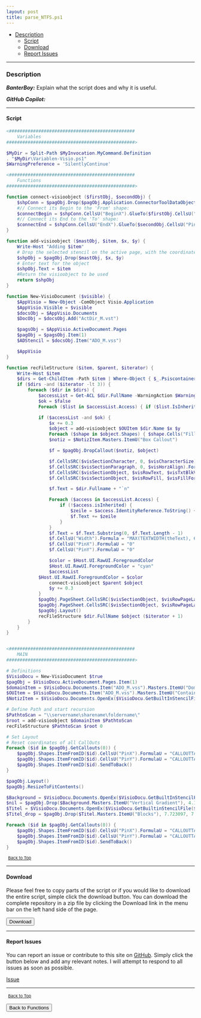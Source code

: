 ```yaml
---
layout: post
title: parse_NTFS.ps1
---
```


- [Description](#description)
  - [Script](#script)
  - [Download](#download)
  - [Report Issues](#report-issues)

---

### Description

**_BanterBoy:_** Explain what the script does and why it is useful.

**_GitHub Copilot:_**

---

#### Script

```powershell
<###############################################
	Variables
################################################>

$MyDir = Split-Path $MyInvocation.MyCommand.Definition
. "$MyDir\Variablen-Visio.ps1"
$WarningPreference = 'SilentlyContinue'

<###############################################
	Functions
################################################>

function connect-visioobject ($firstObj, $secondObj) {
    $shpConn = $pagObj.Drop($pagObj.Application.ConnectorToolDataObject, 0, 0)
    #// Connect its Begin to the 'From' shape:
    $connectBegin = $shpConn.CellsU("BeginX").GlueTo($firstObj.CellsU("PinX"))
    #// Connect its End to the 'To' shape:
    $connectEnd = $shpConn.CellsU("EndX").GlueTo($secondObj.CellsU("PinX"))
}

function add-visioobject ($mastObj, $item, $x, $y) {
    Write-Host "Adding $item"
    # Drop the selected stencil on the active page, with the coordinates x, y
    $shpObj = $pagObj.Drop($mastObj, $x, $y)
    # Enter text for the object
    $shpObj.Text = $item
    #Return the visioobject to be used
    return $shpObj
}

function New-VisioDocument ($visible) {
	$AppVisio = New-Object -ComObject Visio.Application
	$AppVisio.Visible = $visible
	$docsObj = $AppVisio.Documents
	$DocObj = $docsObj.Add("ActDir_M.vst")

	$pagsObj = $AppVisio.ActiveDocument.Pages
	$pagObj = $pagsObj.Item(1)
	$ADStencil = $docsObj.Item("ADO_M.vss")

	$AppVisio
}

function recFileStructure ($item, $parent, $iterator) {
	Write-Host $item
	$dirs = Get-ChildItem -Path $item | Where-Object { $_.Psiscontainer }
	if ($dirs -and ($iterator -lt 3)) {
		foreach ($dir in $dirs) {
			$accessList = Get-ACL $dir.FullName -WarningAction $WarningPreference
			$ok = $false
			Foreach ($list in $accessList.Access) { if ($list.IsInherited -eq $false) { $ok = $true } }

			if ($accessList -and $ok) {
				$x += 0.3
				$object = add-visioobject $OUItem $dir.Name $x $y
				Foreach ($shape in $object.Shapes) { $shape.Cells("FillForegnd").FormulaU = "RGB(255,0,0)" }
				$notiz = $NotizItem.Masters.ItemU("Box Callout")

				$f = $pagObj.DropCallout($notiz, $object)

				$f.CellsSRC($visSectionCharacter, 0, $visCharacterSize).FormulaU = "6 pt"
				$f.CellsSRC($visSectionParagraph, 0, $visHorzAlign).FormulaU = "0"
				$f.CellsSRC($visSectionObject, $visRowText, $visTxtBlkVerticalAlign).FormulaU = "0"
				$f.CellsSRC($visSectionObject, $visRowFill, $visFillForegnd).FormulaU = "THEMEGUARD(MSOTINT(THEME(""AccentColor4""),80))"

				$f.Text = $dir.Fullname + "`n"

				Foreach ($access in $accessList.Access) {
					if (!$access.isInherited) {
						$zeile = $access.IdentityReference.ToString() + " | " + $access.FileSystemRights.ToString() + "`n"
						$f.Text += $zeile
					}
				}
				$f.Text = $f.Text.Substring(0, $f.Text.Length - 1)
				$f.CellsU("Width").Formula = "MAX(TEXTWIDTH(theText), 6 * Char.Size)"
				$f.CellsU("PinX").FormulaU = "0"
				$f.CellsU("PinY").FormulaU = "0"

				$color = $Host.UI.RawUI.ForegroundColor
				$Host.UI.RawUI.ForegroundColor = "cyan"
				$accessList
		 	$Host.UI.RawUI.ForegroundColor = $color
				connect-visioobject $parent $object
				$y += 0.3
			}
			$pagObj.PageSheet.CellsSRC($visSectionObject, $visRowPageLayout, $visPLOPlaceStyle).FormulaForceU = "7"
			$pagObj.PageSheet.CellsSRC($visSectionObject, $visRowPageLayout, $visPLORouteStyle).FormulaForceU = "3"
			$pagObj.Layout()
			recFileStructure $dir.FullName $object ($iterator + 1)
		}
	}
}


<###############################################
	MAIN
################################################>

# Definitions
$VisioDocu = New-VisioDocument $true
$pagObj = $VisioDocu.ActiveDocument.Pages.Item(1)
$domainItem = $VisioDocu.Documents.Item("ADO_M.vss").Masters.ItemU("Domain")
$OUItem = $VisioDocu.Documents.Item("ADO_M.vss").Masters.ItemU("Container")   # 'Folder'
$NotizItem = $VisioDocu.Documents.OpenEx($VisioDocu.GetBuiltInStencilFile($visBuiltinStencilCallouts, $visMSDefault), $visOpenHidden) # CallOut

# Define Path and start recursion
$PathtoScan = "\\servername\sharename\foldername\"
$root = add-visioobject $domainItem $PathtoScan
recFileStructure $PathtoScan $root 0

# Set Layout
# Reset coordinates of all CallOuts
Foreach ($id in $pagObj.GetCallouts(0)) {
	$pagObj.Shapes.ItemFromID($id).CellsU("PinX").FormulaU = "CALLOUTTARGETREF()!PinX + 2"
	$pagObj.Shapes.ItemFromID($id).CellsU("PinY").FormulaU = "CALLOUTTARGETREF()!PinY + 1"
	$pagObj.Shapes.ItemFromID($id).SendToBack()
}

$pagObj.Layout()
$pagObj.ResizeToFitContents()

$Background = $VisioDocu.Documents.OpenEx($VisioDocu.GetBuiltInStencilFile($visBuiltinStencilBackgrounds, $visMSDefault), $visOpenHidden)
$nil = $pagObj.Drop($Background.Masters.ItemU("Vertical Gradient"), 4.133858, 5.850394)
$Titel = $VisioDocu.Documents.OpenEx($VisioDocu.GetBuiltinStencilFile($visBuiltinStencilBorders, $visMSDefault), $visOpenHidden)
$Titel_drop = $pagObj.Drop($Titel.Masters.ItemU("Blocks"), 7.723097, 7.46063)

Foreach ($id in $pagObj.GetCallouts(0)) {
	$pagObj.Shapes.ItemFromID($id).CellsU("PinX").FormulaU = "CALLOUTTARGETREF()!PinX + 2"
	$pagObj.Shapes.ItemFromID($id).CellsU("PinY").FormulaU = "CALLOUTTARGETREF()!PinY + 1"
	$pagObj.Shapes.ItemFromID($id).SendToBack()
}
```

<span style="font-size:11px;"><a href="#"><i class="fas fa-caret-up" aria-hidden="true" style="color: white; margin-right:5px;"></i>Back to Top</a></span>

---

#### Download

Please feel free to copy parts of the script or if you would like to download the entire script, simple click the download button. You can download the complete repository in a zip file by clicking the Download link in the menu bar on the left hand side of the page.

<button class="btn" type="submit" onclick="window.open('/PowerShell/functions/parse_NTFS.ps1')">
    <i class="fa fa-cloud-download-alt">
    </i>
        Download
</button>

---

#### Report Issues

You can report an issue or contribute to this site on <a href="https://github.com/BanterBoy/scripts-blog/issues">GitHub</a>. Simply click the button below and add any relevant notes. I will attempt to respond to all issues as soon as possible.

<!-- Place this tag where you want the button to render. -->

<a class="github-button" href="https://github.com/BanterBoy/scripts-blog/issues/new?title=parse_NTFS.ps1&body=There is a problem with this function. Please find details below." data-show-count="true" aria-label="Issue BanterBoy/scripts-blog on GitHub">Issue</a>

---

<span style="font-size:11px;"><a href="#"><i class="fas fa-caret-up" aria-hidden="true" style="color: white; margin-right:5px;"></i>Back to Top</a></span>

<a href="/menu/_pages/functions.html">
    <button class="btn">
        <i class='fas fa-reply'>
        </i>
            Back to Functions
    </button>
</a>

[1]: http://ecotrust-canada.github.io/markdown-toc
[2]: https://github.com/googlearchive/code-prettify
